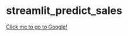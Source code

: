 # streamlit_predict_sales

[Click me to go to Google!](https://share.streamlit.io/kartik-chaurasiya/streamlit_predict_sales/main/sales_prediction.py)
